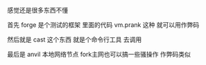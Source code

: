 

感觉还是很多东西不懂 

首先  forge 是个测试的框架  里面的代码  vm.prank 这种  就可以用作弊码 

然后就是  cast  这个东西 就是个命令行工具  去调用  

最后是  anvil  本地网络节点  fork主网也可以搞一些骚操作  作弊码类似 
